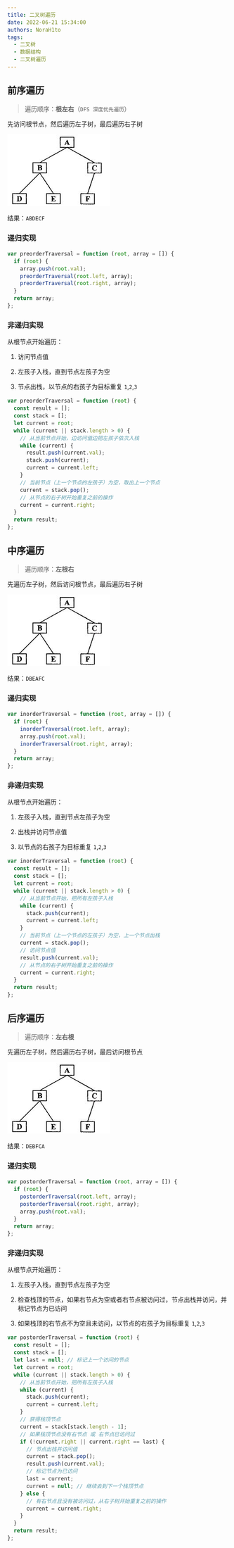 ```yaml
---
title: 二叉树遍历
date: 2022-06-21 15:34:00
authors: NoraH1to
tags:
  - 二叉树
  - 数据结构
  - 二叉树遍历
---
```


## 前序遍历

> 遍历顺序：**根左右**（`DFS 深度优先遍历`）

先访问根节点，然后遍历左子树，最后遍历右子树

![二叉树](./tree_1.png)

结果：`ABDECF`

### 递归实现

```javascript
var preorderTraversal = function (root, array = []) {
  if (root) {
    array.push(root.val);
    preorderTraversal(root.left, array);
    preorderTraversal(root.right, array);
  }
  return array;
};
```

### 非递归实现

从根节点开始遍历：

1. 访问节点值

2. 左孩子入栈，直到节点左孩子为空

3. 节点出栈，以节点的右孩子为目标重复 `1`,`2`,`3`

```javascript
var preorderTraversal = function (root) {
  const result = [];
  const stack = [];
  let current = root;
  while (current || stack.length > 0) {
    // 从当前节点开始，边访问值边把左孩子依次入栈
    while (current) {
      result.push(current.val);
      stack.push(current);
      current = current.left;
    }
    // 当前节点（上一个节点的左孩子）为空，取出上一个节点
    current = stack.pop();
    // 从节点的右子树开始重复之前的操作
    current = current.right;
  }
  return result;
};
```

## 中序遍历

> 遍历顺序：**左根右**

先遍历左子树，然后访问根节点，最后遍历右子树

![二叉树](./tree_1.png)

结果：`DBEAFC`

### 递归实现

```javascript
var inorderTraversal = function (root, array = []) {
  if (root) {
    inorderTraversal(root.left, array);
    array.push(root.val);
    inorderTraversal(root.right, array);
  }
  return array;
};
```

### 非递归实现

从根节点开始遍历：

1. 左孩子入栈，直到节点左孩子为空

2. 出栈并访问节点值

3. 以节点的右孩子为目标重复 `1`,`2`,`3`

```javascript
var inorderTraversal = function (root) {
  const result = [];
  const stack = [];
  let current = root;
  while (current || stack.length > 0) {
    // 从当前节点开始，把所有左孩子入栈
    while (current) {
      stack.push(current);
      current = current.left;
    }
    // 当前节点（上一个节点的左孩子）为空，上一个节点出栈
    current = stack.pop();
    // 访问节点值
    result.push(current.val);
    // 从节点的右子树开始重复之前的操作
    current = current.right;
  }
  return result;
};
```

## 后序遍历

> 遍历顺序：**左右根**

先遍历左子树，然后遍历右子树，最后访问根节点

![二叉树](./tree_1.png)

结果：`DEBFCA`

### 递归实现

```javascript
var postorderTraversal = function (root, array = []) {
  if (root) {
    postorderTraversal(root.left, array);
    postorderTraversal(root.right, array);
    array.push(root.val);
  }
  return array;
};
```

### 非递归实现

从根节点开始遍历：

1. 左孩子入栈，直到节点左孩子为空

2. 检查栈顶的节点，如果右节点为空或者右节点被访问过，节点出栈并访问，并标记节点为已访问

3. 如果栈顶的右节点不为空且未访问，以节点的右孩子为目标重复 `1`,`2`,`3`

```javascript
var postorderTraversal = function (root) {
  const result = [];
  const stack = [];
  let last = null; // 标记上一个访问的节点
  let current = root;
  while (current || stack.length > 0) {
    // 从当前节点开始，把所有左孩子入栈
    while (current) {
      stack.push(current);
      current = current.left;
    }
    // 获得栈顶节点
    current = stack[stack.length - 1];
    // 如果栈顶节点没有右节点 或 右节点已访问过
    if (!current.right || current.right == last) {
      // 节点出栈并访问值
      current = stack.pop();
      result.push(current.val);
      // 标记节点为已访问
      last = current;
      current = null; // 继续去到下一个栈顶节点
    } else {
      // 有右节点且没有被访问过，从右子树开始重复之前的操作
      current = current.right;
    }
  }
  return result;
};
```

